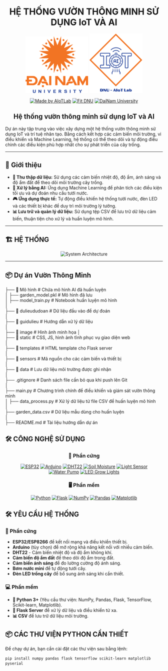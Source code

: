 <h1 align="center">HỆ THỐNG VƯỜN THÔNG MINH SỬ DỤNG IoT VÀ AI</h1>

<div align="center">

<p align="center">
  <img src="logo/logo.png" alt="DaiNam University Logo" width="200"/>
  <img src="logo/AIoTLab_logo.png" alt="AIoTLab Logo" width="170"/>
</p>

[![Made by AIoTLab](https://img.shields.io/badge/Made%20by%20AIoTLab-blue?style=for-the-badge)](https://www.facebook.com/DNUAIoTLab)
[![Fit DNU](https://img.shields.io/badge/Fit%20DNU-green?style=for-the-badge)](https://fitdnu.net/)
[![DaiNam University](https://img.shields.io/badge/DaiNam%20University-red?style=for-the-badge)](https://dainam.edu.vn)

</div>

<h2 align="center">Hệ thống vườn thông minh sử dụng IoT và AI</h2>

<p align="left">
  Dự án này tập trung vào việc xây dựng một hệ thống vườn thông minh sử dụng IoT và trí tuệ nhân tạo. Bằng cách kết hợp các cảm biến môi trường, vi điều khiển và Machine Learning, hệ thống có thể theo dõi và tự động điều chỉnh các điều kiện phù hợp nhất cho sự phát triển của cây trồng.
</p>

---

## 🌟 Giới thiệu

- **📌 Thu thập dữ liệu:** Sử dụng các cảm biến nhiệt độ, độ ẩm, ánh sáng và độ ẩm đất để theo dõi môi trường cây trồng.
- **🤖 Xử lý bằng AI:** Ứng dụng Machine Learning để phân tích các điều kiện tối ưu và dự đoán nhu cầu tưới nước.
- **🎮 Ứng dụng thực tế:** Tự động điều khiển hệ thống tưới nước, đèn LED và các thiết bị khác để duy trì môi trường lý tưởng.
- **📊 Lưu trữ và quản lý dữ liệu:** Sử dụng tệp CSV để lưu trữ dữ liệu cảm biến, thuận tiện cho xử lý và huấn luyện mô hình.

---
## 🏗️ HỆ THỐNG
<p align="center">
  <img src="Picture1.png" alt="System Architecture" width="800"/>
</p>

---
## 📦 Dự án Vườn Thông Minh  
├── 📁 Mô hình                # Chứa mô hình AI đã huấn luyện  
│   ├── garden_model.pkl           # Mô hình đã lưu  
│   ├── model_train.py     # Notebook huấn luyện mô hình  
│  
├── 📁 dulieududoan           # Dữ liệu đầu vào để dự đoán  
│  
├── 📁 guidulieu              # Hướng dẫn xử lý dữ liệu  
│  
├── 📁 image                  # Hình ảnh minh họa
│  
├── 📁 static                 # CSS, JS, hình ảnh tĩnh phục vụ giao diện web  
│  
├── 📁 templates              # HTML template cho Flask server  
│  
├── 📁 sensors                # Mã nguồn cho các cảm biến và thiết bị  
│  
├── 📁 data                   # Lưu dữ liệu môi trường được ghi nhận  
│  
├── .gitignore                # Danh sách file cần bỏ qua khi push lên Git  
│  
├── main.py                   # Chương trình chính để điều khiển và giám sát vườn thông minh  
│
├── data_process.py           # Xử lý dữ liệu từ file CSV để huấn luyện mô hình  
│  
├── garden_data.csv           # Dữ liệu mẫu dùng cho huấn luyện  
│  
├── README.md                 # Tài liệu hướng dẫn dự án  



## 🛠️ CÔNG NGHỆ SỬ DỤNG

<div align="center">

### 🔌 Phần cứng
[![ESP32](https://img.shields.io/badge/ESP32-Microcontroller-blue?style=for-the-badge)](https://www.espressif.com/en/products/socs/esp32)
[![Arduino](https://img.shields.io/badge/Arduino-Platform-teal?style=for-the-badge&logo=arduino)](https://www.arduino.cc/)
[![DHT22](https://img.shields.io/badge/DHT22-Temperature/Humidity-green?style=for-the-badge)](https://www.adafruit.com/product/385)
[![Soil Moisture](https://img.shields.io/badge/Soil_Moisture-Sensor-brown?style=for-the-badge)]()
[![Light Sensor](https://img.shields.io/badge/Light-Sensor-yellow?style=for-the-badge)]()
[![Water Pump](https://img.shields.io/badge/Water_Pump-Actuator-blue?style=for-the-badge)]()
[![LED Grow Lights](https://img.shields.io/badge/LED_Grow_Lights-Actuator-purple?style=for-the-badge)]()

### 🖥️ Phần mềm
[![Python](https://img.shields.io/badge/Python-3.x-blue?style=for-the-badge&logo=python)](https://www.python.org/)
[![Flask](https://img.shields.io/badge/Flask-Microservice%20API-black?style=for-the-badge&logo=flask)](https://flask.palletsprojects.com/)
[![NumPy](https://img.shields.io/badge/NumPy-Numerical%20Computing-orange?style=for-the-badge)](https://numpy.org/)
[![Pandas](https://img.shields.io/badge/Pandas-Data%20Processing-blue?style=for-the-badge)](https://pandas.pydata.org/)
[![Matplotlib](https://img.shields.io/badge/Matplotlib-Visualization-green?style=for-the-badge)](https://matplotlib.org/)

</div>

## 🛠️ YÊU CẦU HỆ THỐNG

### 🔌 Phần cứng
- **ESP32/ESP8266** để kết nối mạng và điều khiển thiết bị.
- **Arduino** (tùy chọn) để mở rộng khả năng kết nối với nhiều cảm biến.
- **DHT22** - Cảm biến nhiệt độ và độ ẩm không khí.
- **Cảm biến độ ẩm đất** để theo dõi độ ẩm trong đất.
- **Cảm biến ánh sáng** để đo lường cường độ ánh sáng.
- **Bơm nước mini** để tự động tưới cây.
- **Đèn LED trồng cây** để bổ sung ánh sáng khi cần thiết.

### 💻 Phần mềm
- **🐍 Python 3+** (Yêu cầu thư viện: NumPy, Pandas, Flask, TensorFlow, Scikit-learn, Matplotlib).
- **📡 Flask Server** để xử lý dữ liệu và điều khiển từ xa.
- **📊 CSV** để lưu trữ dữ liệu môi trường.

## 📦 CÁC THƯ VIỆN PYTHON CẦN THIẾT

Để chạy dự án, bạn cần cài đặt các thư viện sau bằng lệnh:

```
pip install numpy pandas flask tensorflow scikit-learn matplotlib pyserial
```
